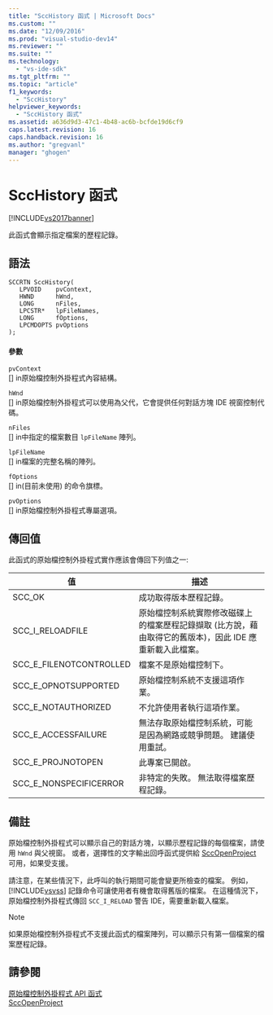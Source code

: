 ```yaml
---
title: "SccHistory 函式 | Microsoft Docs"
ms.custom: ""
ms.date: "12/09/2016"
ms.prod: "visual-studio-dev14"
ms.reviewer: ""
ms.suite: ""
ms.technology: 
  - "vs-ide-sdk"
ms.tgt_pltfrm: ""
ms.topic: "article"
f1_keywords: 
  - "SccHistory"
helpviewer_keywords: 
  - "SccHistory 函式"
ms.assetid: a636d9d3-47c1-4b48-ac6b-bcfde19d6cf9
caps.latest.revision: 16
caps.handback.revision: 16
ms.author: "gregvanl"
manager: "ghogen"
---
```

# SccHistory 函式
[!INCLUDE[vs2017banner](../code-quality/includes/vs2017banner.md)]

此函式會顯示指定檔案的歷程記錄。  
  
## 語法  
  
```cpp#  
SCCRTN SccHistory(  
   LPVOID    pvContext,  
   HWND      hWnd,  
   LONG      nFiles,  
   LPCSTR*   lpFileNames,  
   LONG      fOptions,  
   LPCMDOPTS pvOptions  
);  
```  
  
#### 參數  
 `pvContext`  
 \[\] in原始檔控制外掛程式內容結構。  
  
 `hWnd`  
 \[\] in原始檔控制外掛程式可以使用為父代，它會提供任何對話方塊 IDE 視窗控制代碼。  
  
 `nFiles`  
 \[\] in中指定的檔案數目 `lpFileName` 陣列。  
  
 `lpFileName`  
 \[\] in檔案的完整名稱的陣列。  
  
 `fOptions`  
 \[\] in\(目前未使用\) 的命令旗標。  
  
 `pvOptions`  
 \[\] in原始檔控制外掛程式專屬選項。  
  
## 傳回值  
 此函式的原始檔控制外掛程式實作應該會傳回下列值之一:  
  
|值|描述|  
|-------|--------|  
|SCC\_OK|成功取得版本歷程記錄。|  
|SCC\_I\_RELOADFILE|原始檔控制系統實際修改磁碟上的檔案歷程記錄擷取 \(比方說，藉由取得它的舊版本\)，因此 IDE 應重新載入此檔案。|  
|SCC\_E\_FILENOTCONTROLLED|檔案不是原始檔控制下。|  
|SCC\_E\_OPNOTSUPPORTED|原始檔控制系統不支援這項作業。|  
|SCC\_E\_NOTAUTHORIZED|不允許使用者執行這項作業。|  
|SCC\_E\_ACCESSFAILURE|無法存取原始檔控制系統，可能是因為網路或競爭問題。 建議使用重試。|  
|SCC\_E\_PROJNOTOPEN|此專案已開啟。|  
|SCC\_E\_NONSPECIFICERROR|非特定的失敗。 無法取得檔案歷程記錄。|  
  
## 備註  
 原始檔控制外掛程式可以顯示自己的對話方塊，以顯示歷程記錄的每個檔案，請使用 `hWnd` 與父視窗。 或者，選擇性的文字輸出回呼函式提供給 [SccOpenProject](../extensibility/sccopenproject-function.md) 可用，如果受支援。  
  
 請注意，在某些情況下，此呼叫的執行期間可能會變更所檢查的檔案。 例如， [!INCLUDE[vsvss](../extensibility/includes/vsvss_md.md)] 記錄命令可讓使用者有機會取得舊版的檔案。 在這種情況下，原始檔控制外掛程式傳回 `SCC_I_RELOAD` 警告 IDE，需要重新載入檔案。  
  
> [!NOTE]
>  如果原始檔控制外掛程式不支援此函式的檔案陣列，可以顯示只有第一個檔案的檔案歷程記錄。  
  
## 請參閱  
 [原始檔控制外掛程式 API 函式](../extensibility/source-control-plug-in-api-functions.md)   
 [SccOpenProject](../extensibility/sccopenproject-function.md)